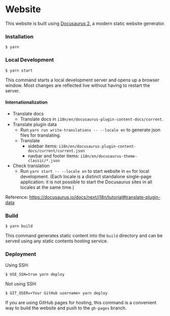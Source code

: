 # Website

This website is built using [Docusaurus 2](https://docusaurus.io/), a modern static website generator.

### Installation

```
$ yarn
```

### Local Development

```
$ yarn start
```

This command starts a local development server and opens up a browser window. Most changes are reflected live without having to restart the server.

#### Internationalization

- Translate docs
    - Translate docs in `i18n/en/docusaurus-plugin-content-docs/current`.
- Translate plugin data
    - Run `yarn run write-translations -- --locale en` to generate json files for translating.
    - Translate
        - sidebar items: `i18n/en/docusaurus-plugin-content-docs/current/current.json`
        - navbar and footer items: `i18n/en/docusaurus-theme-classic/*.json`
- Check translation
    - Run `yarn start -- --locale en` to start website in `en` for local development. (Each locale is a distinct standalone single-page application: it is not possible to start the Docusaurus sites in all locales at the same time.)

Reference: <https://docusaurus.io/docs/next/i18n/tutorial#translate-plugin-data>

### Build

```
$ yarn build
```

This command generates static content into the `build` directory and can be served using any static contents hosting service.

### Deployment

Using SSH:

```
$ USE_SSH=true yarn deploy
```

Not using SSH:

```
$ GIT_USER=<Your GitHub username> yarn deploy
```

If you are using GitHub pages for hosting, this command is a convenient way to build the website and push to the `gh-pages` branch.
